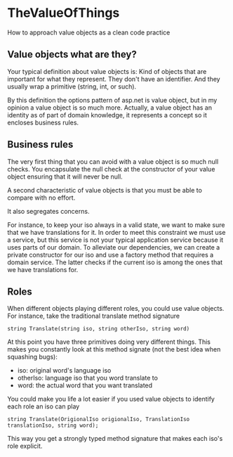 # TheValueOfThings

How to approach value objects as a clean code practice

## Value objects what are they?

Your typical definition about value objects is:
Kind of objects that are important for what they represent. They don't have an identifier. And they usually wrap a primitive (string, int, or such).

By this definition the options pattern of asp.net is value object, but in my opinion a value object is so much more.
Actually, a value object has an identity as of part of domain knowledge, it represents a concept so it encloses business rules.

## Business rules

The very first thing that you can avoid with a value object is so much null checks. You encapsulate the null check at the constructor of your value object
ensuring that it will never be null.

A second characteristic of value objects is that you must be able to compare with no effort.

It also segregates concerns.

For instance, to keep your iso always in a valid state, we want to make sure that we have translations for it. In order to meet
this constraint we must use a service, but this service is not your typical application service because it uses parts of our domain.
To alleviate our dependencies, we can create a private constructor for our iso and use a factory method that requires a domain service. The latter 
checks if the current iso is among the ones that we have translations for.

## Roles

When different objects playing different roles, you could use value objects.
For instance, take the traditional translate method signature

`string Translate(string iso, string otherIso, string word)`

At this point you have three primitives doing very different things. This makes you constantly look at this method signate 
(not the best idea when squashing bugs):

* iso: original word's language iso
* otherIso: language iso that you word translate to
* word: the actual word that you want translated

You could make you life a lot easier if you used value objects to identify each role an iso can play

`string Translate(OrigionalIso origionalIso, TranslationIso translationIso, string word);`

This way you get a strongly typed method signature that makes each iso's role explicit.


